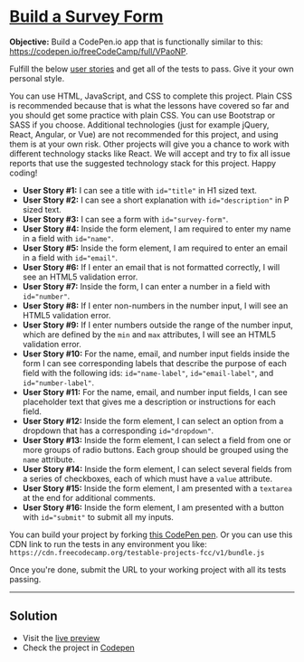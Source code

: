 # [Build a Survey Form](https://www.freecodecamp.org/learn/responsive-web-design/responsive-web-design-projects/build-a-survey-form)

**Objective:** Build a CodePen.io app that is functionally similar to this: https://codepen.io/freeCodeCamp/full/VPaoNP.

Fulfill the below [user stories](https://en.wikipedia.org/wiki/User_story) and get all of the tests to pass. Give it your own personal style.

You can use HTML, JavaScript, and CSS to complete this project. Plain CSS is recommended because that is what the lessons have covered so far and you should get some practice with plain CSS. You can use Bootstrap or SASS if you choose. Additional technologies (just for example jQuery, React, Angular, or Vue) are not recommended for this project, and using them is at your own risk. Other projects will give you a chance to work with different technology stacks like React. We will accept and try to fix all issue reports that use the suggested technology stack for this project. Happy coding!

- **User Story #1:** I can see a title with `id="title"` in H1 sized text.
- **User Story #2:** I can see a short explanation with `id="description"` in P sized text.
- **User Story #3:** I can see a form with `id="survey-form"`.
- **User Story #4:** Inside the form element, I am required to enter my name in a field with `id="name"`.
- **User Story #5:** Inside the form element, I am required to enter an email in a field with `id="email"`.
- **User Story #6:** If I enter an email that is not formatted correctly, I will see an HTML5 validation error.
- **User Story #7:** Inside the form, I can enter a number in a field with `id="number"`.
- **User Story #8:** If I enter non-numbers in the number input, I will see an HTML5 validation error.
- **User Story #9:** If I enter numbers outside the range of the number input, which are defined by the `min` and `max` attributes, I will see an HTML5 validation error.
- **User Story #10:** For the name, email, and number input fields inside the form I can see corresponding labels that describe the purpose of each field with the following ids: `id="name-label"`, `id="email-label"`, and `id="number-label"`.
- **User Story #11:** For the name, email, and number input fields, I can see placeholder text that gives me a description or instructions for each field.
- **User Story #12:** Inside the form element, I can select an option from a dropdown that has a corresponding `id="dropdown"`.
- **User Story #13:** Inside the form element, I can select a field from one or more groups of radio buttons. Each group should be grouped using the `name` attribute.
- **User Story #14:** Inside the form element, I can select several fields from a series of checkboxes, each of which must have a `value` attribute.
- **User Story #15:** Inside the form element, I am presented with a `textarea` at the end for additional comments.
- **User Story #16:** Inside the form element, I am presented with a button with `id="submit"` to submit all my inputs.

You can build your project by forking [this CodePen pen](http://codepen.io/freeCodeCamp/pen/MJjpwO). Or you can use this CDN link to run the tests in any environment you like: `https://cdn.freecodecamp.org/testable-projects-fcc/v1/bundle.js`

Once you're done, submit the URL to your working project with all its tests passing.

---

## Solution

- Visit the [live preview](https://genesisgabiola.github.io/fcc-survey-form)
- Check the project in [Codepen](https://codepen.io/genesisgabiola/full/mdJXoow/)
